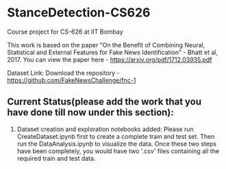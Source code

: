 # StanceDetection-CS626
Course project for CS-626 at IIT Bombay

This work is based on the paper "On the Benefit of Combining Neural, Statistical and External Features for Fake News Identification" - Bhatt et al, 2017. You can view the paper here - https://arxiv.org/pdf/1712.03935.pdf 

Dataset Link: Download the repository - https://github.com/FakeNewsChallenge/fnc-1

## Current Status(please add the work that you have done till now under this section):

1. Dataset creation and exploration notebooks added: Please run CreateDataset.ipynb first to create a complete train and test set. Then run the DataAnalysis.ipynb to visualize the data. Once these two steps have been completely, you would have two '.csv' files containing all the required train and test data.

